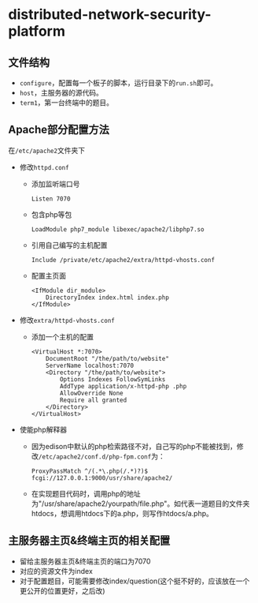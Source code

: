 # distributed-network-security-platform

## 文件结构

- `configure`，配置每一个板子的脚本，运行目录下的`run.sh`即可。
- `host`，主服务器的源代码。
- `term1`，第一台终端中的题目。



## Apache部分配置方法

在`/etc/apache2`文件夹下

- 修改`httpd.conf`

  - 添加监听端口号

    ```aconf
    Listen 7070
    ```

  - 包含php等包

    ```aconf
    LoadModule php7_module libexec/apache2/libphp7.so
    ```

  - 引用自己编写的主机配置

    ```aconf
    Include /private/etc/apache2/extra/httpd-vhosts.conf
    ```

  - 配置主页面

    ```aconf
    <IfModule dir_module>
    	DirectoryIndex index.html index.php
    </IfModule>
    ```

- 修改`extra/httpd-vhosts.conf`

  - 添加一个主机的配置

    ```aconf
    <VirtualHost *:7070>
        DocumentRoot "/the/path/to/website"
        ServerName localhost:7070
        <Directory "/the/path/to/website">
            Options Indexes FollowSymLinks
            AddType application/x-httpd-php .php
            AllowOverride None
            Require all granted
        </Directory>
    </VirtualHost>
    ```

- 使能php解释器

  - 因为edison中默认的php检索路径不对，自己写的php不能被找到，修改`/etc/apache2/conf.d/php-fpm.conf`为：

    ```
    ProxyPassMatch ^/(.*\.php(/.*)?)$ fcgi://127.0.0.1:9000/usr/share/apache2/
    ```

  - 在实现题目代码时，调用php的地址为"/usr/share/apache2/yourpath/file.php"。如代表一道题目的文件夹htdocs，想调用htdocs下的a.php，则写作htdocs/a.php。



## 主服务器主页&终端主页的相关配置

- 留给主服务器主页&终端主页的端口为7070
- 对应的资源文件为index
- 对于配置题目，可能需要修改index/question(这个挺不好的，应该放在一个更公开的位置更好，之后改)